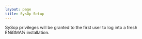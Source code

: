 ```yaml
---
layout: page
title: SysOp Setup
---
```

SySop privileges will be granted to the first user to log into a fresh ENiGMA½ installation.

